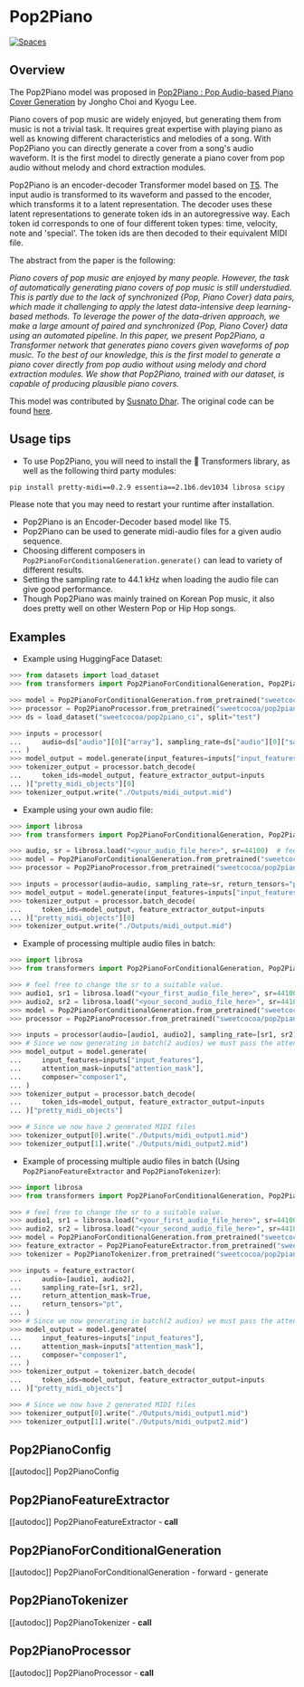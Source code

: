<!--Copyright 2023 The HuggingFace Team. All rights reserved.

Licensed under the Apache License, Version 2.0 (the "License"); you may not use this file except in compliance with
the License. You may obtain a copy of the License at

http://www.apache.org/licenses/LICENSE-2.0

Unless required by applicable law or agreed to in writing, software distributed under the License is distributed on
an "AS IS" BASIS, WITHOUT WARRANTIES OR CONDITIONS OF ANY KIND, either express or implied. See the License for the
specific language governing permissions and limitations under the License.
-->

# Pop2Piano

<div class="flex flex-wrap space-x-1">
<a href="https://hf-mirror.com/spaces/sweetcocoa/pop2piano">
<img alt="Spaces" src="https://img.shields.io/badge/%F0%9F%A4%97%20Hugging%20Face-Spaces-blue">
</a>
</div>

## Overview

The Pop2Piano model was proposed in [Pop2Piano : Pop Audio-based Piano Cover Generation](https://arxiv.org/abs/2211.00895) by Jongho Choi and Kyogu Lee.

Piano covers of pop music are widely enjoyed, but generating them from music is not a trivial task. It requires great 
expertise with playing piano as well as knowing different characteristics and melodies of a song. With Pop2Piano you 
can directly generate a cover from a song's audio waveform. It is the first model to directly generate a piano cover 
from pop audio without melody and chord extraction modules. 

Pop2Piano is an encoder-decoder Transformer model based on [T5](https://arxiv.org/pdf/1910.10683.pdf). The input audio 
is transformed to its waveform and passed to the encoder, which transforms it to a latent representation. The decoder 
uses these latent representations to generate token ids in an autoregressive way. Each token id corresponds to one of four 
different token types: time, velocity, note and 'special'. The token ids are then decoded to their equivalent MIDI file.

The abstract from the paper is the following:

*Piano covers of pop music are enjoyed by many people. However, the
task of automatically generating piano covers of pop music is still
understudied. This is partly due to the lack of synchronized
{Pop, Piano Cover} data pairs, which made it challenging to apply
the latest data-intensive deep learning-based methods. To leverage
the power of the data-driven approach, we make a large amount of
paired and synchronized {Pop, Piano Cover} data using an automated
pipeline. In this paper, we present Pop2Piano, a Transformer network
that generates piano covers given waveforms of pop music. To the best
of our knowledge, this is the first model to generate a piano cover
directly from pop audio without using melody and chord extraction
modules. We show that Pop2Piano, trained with our dataset, is capable
of producing plausible piano covers.*

This model was contributed by [Susnato Dhar](https://hf-mirror.com/susnato).
The original code can be found [here](https://github.com/sweetcocoa/pop2piano).

## Usage tips

* To use Pop2Piano, you will need to install the 🤗 Transformers library, as well as the following third party modules:  
```bash
pip install pretty-midi==0.2.9 essentia==2.1b6.dev1034 librosa scipy
```
Please note that you may need to restart your runtime after installation.
* Pop2Piano is an Encoder-Decoder based model like T5.
* Pop2Piano can be used to generate midi-audio files for a given audio sequence.
* Choosing different composers in `Pop2PianoForConditionalGeneration.generate()` can lead to variety of different results.
* Setting the sampling rate to 44.1 kHz when loading the audio file can give good performance.
* Though Pop2Piano was mainly trained on Korean Pop music, it also does pretty well on other Western Pop or Hip Hop songs.

## Examples

- Example using HuggingFace Dataset:

```python
>>> from datasets import load_dataset
>>> from transformers import Pop2PianoForConditionalGeneration, Pop2PianoProcessor

>>> model = Pop2PianoForConditionalGeneration.from_pretrained("sweetcocoa/pop2piano")
>>> processor = Pop2PianoProcessor.from_pretrained("sweetcocoa/pop2piano")
>>> ds = load_dataset("sweetcocoa/pop2piano_ci", split="test")

>>> inputs = processor(
...     audio=ds["audio"][0]["array"], sampling_rate=ds["audio"][0]["sampling_rate"], return_tensors="pt"
... )
>>> model_output = model.generate(input_features=inputs["input_features"], composer="composer1")
>>> tokenizer_output = processor.batch_decode(
...     token_ids=model_output, feature_extractor_output=inputs
... )["pretty_midi_objects"][0]
>>> tokenizer_output.write("./Outputs/midi_output.mid")
```

- Example using your own audio file:

```python
>>> import librosa
>>> from transformers import Pop2PianoForConditionalGeneration, Pop2PianoProcessor

>>> audio, sr = librosa.load("<your_audio_file_here>", sr=44100)  # feel free to change the sr to a suitable value.
>>> model = Pop2PianoForConditionalGeneration.from_pretrained("sweetcocoa/pop2piano")
>>> processor = Pop2PianoProcessor.from_pretrained("sweetcocoa/pop2piano")

>>> inputs = processor(audio=audio, sampling_rate=sr, return_tensors="pt")
>>> model_output = model.generate(input_features=inputs["input_features"], composer="composer1")
>>> tokenizer_output = processor.batch_decode(
...     token_ids=model_output, feature_extractor_output=inputs
... )["pretty_midi_objects"][0]
>>> tokenizer_output.write("./Outputs/midi_output.mid")
```

- Example of processing multiple audio files in batch:

```python
>>> import librosa
>>> from transformers import Pop2PianoForConditionalGeneration, Pop2PianoProcessor

>>> # feel free to change the sr to a suitable value.
>>> audio1, sr1 = librosa.load("<your_first_audio_file_here>", sr=44100)  
>>> audio2, sr2 = librosa.load("<your_second_audio_file_here>", sr=44100)
>>> model = Pop2PianoForConditionalGeneration.from_pretrained("sweetcocoa/pop2piano")
>>> processor = Pop2PianoProcessor.from_pretrained("sweetcocoa/pop2piano")

>>> inputs = processor(audio=[audio1, audio2], sampling_rate=[sr1, sr2], return_attention_mask=True, return_tensors="pt")
>>> # Since we now generating in batch(2 audios) we must pass the attention_mask
>>> model_output = model.generate(
...     input_features=inputs["input_features"],
...     attention_mask=inputs["attention_mask"],
...     composer="composer1",
... )
>>> tokenizer_output = processor.batch_decode(
...     token_ids=model_output, feature_extractor_output=inputs
... )["pretty_midi_objects"]

>>> # Since we now have 2 generated MIDI files
>>> tokenizer_output[0].write("./Outputs/midi_output1.mid")
>>> tokenizer_output[1].write("./Outputs/midi_output2.mid")
```


- Example of processing multiple audio files in batch (Using `Pop2PianoFeatureExtractor` and `Pop2PianoTokenizer`):

```python
>>> import librosa
>>> from transformers import Pop2PianoForConditionalGeneration, Pop2PianoFeatureExtractor, Pop2PianoTokenizer

>>> # feel free to change the sr to a suitable value.
>>> audio1, sr1 = librosa.load("<your_first_audio_file_here>", sr=44100)  
>>> audio2, sr2 = librosa.load("<your_second_audio_file_here>", sr=44100)
>>> model = Pop2PianoForConditionalGeneration.from_pretrained("sweetcocoa/pop2piano")
>>> feature_extractor = Pop2PianoFeatureExtractor.from_pretrained("sweetcocoa/pop2piano")
>>> tokenizer = Pop2PianoTokenizer.from_pretrained("sweetcocoa/pop2piano")

>>> inputs = feature_extractor(
...     audio=[audio1, audio2], 
...     sampling_rate=[sr1, sr2], 
...     return_attention_mask=True, 
...     return_tensors="pt",
... )
>>> # Since we now generating in batch(2 audios) we must pass the attention_mask
>>> model_output = model.generate(
...     input_features=inputs["input_features"],
...     attention_mask=inputs["attention_mask"],
...     composer="composer1",
... )
>>> tokenizer_output = tokenizer.batch_decode(
...     token_ids=model_output, feature_extractor_output=inputs
... )["pretty_midi_objects"]

>>> # Since we now have 2 generated MIDI files
>>> tokenizer_output[0].write("./Outputs/midi_output1.mid")
>>> tokenizer_output[1].write("./Outputs/midi_output2.mid")
```


## Pop2PianoConfig

[[autodoc]] Pop2PianoConfig

## Pop2PianoFeatureExtractor

[[autodoc]] Pop2PianoFeatureExtractor
    - __call__

## Pop2PianoForConditionalGeneration

[[autodoc]] Pop2PianoForConditionalGeneration
    - forward
    - generate

## Pop2PianoTokenizer

[[autodoc]] Pop2PianoTokenizer
    - __call__

## Pop2PianoProcessor

[[autodoc]] Pop2PianoProcessor
    - __call__

